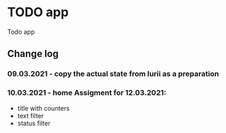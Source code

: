 # TODO app

Todo app

## Change log

### 09.03.2021 - copy the actual state from Iurii as a preparation

### 10.03.2021 - home Assigment for 12.03.2021:

- title with counters
- text filter
- status filter
